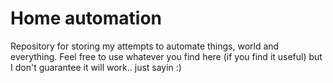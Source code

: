 # Home automation
Repository for storing my attempts to automate things, world and everything. Feel free to use whatever you find here (if you find it useful) but I don't guarantee it will work.. just sayin :)
